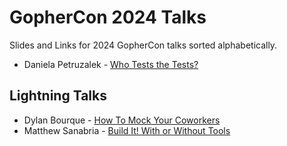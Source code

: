 # GopherCon 2024 Talks

Slides and Links for 2024 GopherCon talks sorted alphabetically.

- Daniela Petruzalek - [Who Tests the Tests?](./DanielaPetruzalek/README.md)

## Lightning Talks

- Dylan Bourque - [How To Mock Your Coworkers](./Dylan-Bourque-How-To-Mock-Your-Coworkers.pptx)
- Matthew Sanabria - [Build It! With or Without Tools](./MatthewSanabria-BuildIt-WithOrWithoutTools)
